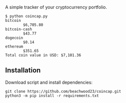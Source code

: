 A simple tracker of your cryptocurrency portfolio.

```
$ python coincap.py
bitcoin
        $6,705.80
bitcoin-cash
        $43.77
dogecoin
        $0.14
ethereum
        $351.65
Total coin value in USD: $7,101.36
```

## Installation
Download script and install dependencies:
```
git clone https://github.com/beachwood23/coincap.git
python3 -m pip install -r requirements.txt
```
